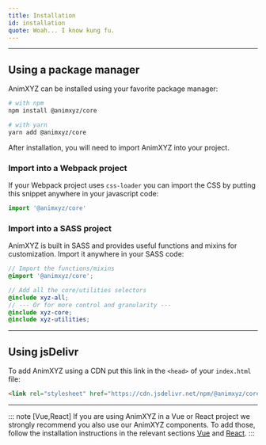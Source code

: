 ```yaml
---
title: Installation
id: installation
quote: Woah... I know kung fu.
---
```


---
## Using a package manager

AnimXYZ can be installed using your favorite package manager:

```bash
# with npm
npm install @animxyz/core

# with yarn
yarn add @animxyz/core
```

After installation, you will need to import AnimXYZ into your project.

### Import into a Webpack project
If your Webpack project uses `css-loader` you can import the CSS by putting this snippet anywhere in your javascript code:

```js
import '@animxyz/core'
```

### Import into a SASS project
AnimXYZ is built in SASS and provides useful functions and mixins for customization. Import it anywhere in your SASS code:

```scss
// Import the functions/mixins
@import '@animxyz/core';

// Add all the core/utilities selectors
@include xyz-all;
// --- Or for more control and granularity ---
@include xyz-core;
@include xyz-utilities;
```

---
## Using jsDelivr

To add AnimXYZ using a CDN put this link in the `<head>` of your `index.html` file:

```html
<link rel="stylesheet" href="https://cdn.jsdelivr.net/npm/@animxyz/core@0.4.0/dist/animxyz.min.css">
```

---

::: note [Vue,React]
If you are using AnimXYZ in a Vue or React project we strongly recommend you also use our AnimXYZ components. To add those, follow the installation instructions in the relevant sections [Vue](#vue-installation) and [React](#react-installation).
:::
